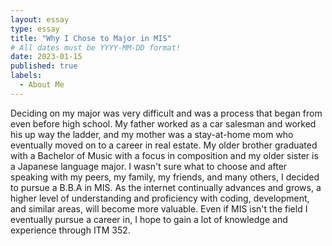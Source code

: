 ```yaml
---
layout: essay
type: essay
title: "Why I Chose to Major in MIS"
# All dates must be YYYY-MM-DD format!
date: 2023-01-15
published: true
labels:
  - About Me
---
```


Deciding on my major was very difficult and was a process that began from even before high school. My father worked as a car salesman and worked his up way the ladder, and my mother was a stay-at-home mom who eventually moved on to a career in real estate. My older brother graduated with a Bachelor of Music with a focus in composition and my older sister is a Japanese language major. I wasn't sure what to choose and after speaking with my peers, my family, my friends, and many others, I decided to pursue a B.B.A in MIS. As the internet continually advances and grows, a higher level of understanding and proficiency with coding, development, and similar areas, will become more valuable. Even if MIS isn't the field I eventually pursue a career in, I hope to gain a lot of knowledge and experience through ITM 352.
